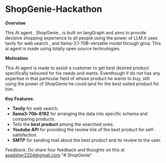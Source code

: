 # ShopGenie-Hackathon

**Overview**

This AI agent , ShopGenie , is built on langGraph and aims to provide decisive shopping experience to all people using the power of LLM.It uses tavily for web search , and llama-3.1-70B-versatile model through groq. This ai agent is made using totally open source technologies.

**Motivation**

This AI agent is made to assist a customer to get best desired product specifically tailoured for his needs and wants. Eventhough if do not has any expertise in that particular field of whose product he wants to buy, still using the power of ShopGenie he could land for the best suited product for him.

**Key Features**:
- **Tavily** for web search.
- **llama3-70b-8192** for arranging the data into specific schema and comparing products.
- Tells the **best product** among the searched ones.
- **Youtube API** for providing the review link of the best product for self-satisfaction.
- **SMTP** for sending mail about the best product and its review to the user.

*Feedback*:
Do share four feedback and thoughts on this at asadsher2324@gmail.com
"# ShopGenie" 
